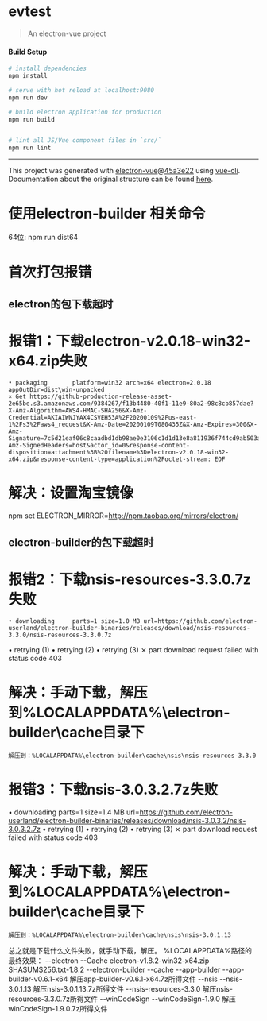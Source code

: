 # evtest

> An electron-vue project

#### Build Setup

``` bash
# install dependencies
npm install

# serve with hot reload at localhost:9080
npm run dev

# build electron application for production
npm run build


# lint all JS/Vue component files in `src/`
npm run lint

```

---

This project was generated with [electron-vue](https://github.com/SimulatedGREG/electron-vue)@[45a3e22](https://github.com/SimulatedGREG/electron-vue/tree/45a3e224e7bb8fc71909021ccfdcfec0f461f634) using [vue-cli](https://github.com/vuejs/vue-cli). Documentation about the original structure can be found [here](https://simulatedgreg.gitbooks.io/electron-vue/content/index.html).

# 使用electron-builder 相关命令
64位:
npm run dist64

# 首次打包报错

## electron的包下载超时
# 报错1：下载electron-v2.0.18-win32-x64.zip失败
    • packaging       platform=win32 arch=x64 electron=2.0.18 appOutDir=dist\win-unpacked
    ⨯ Get https://github-production-release-asset-2e65be.s3.amazonaws.com/9384267/f13b4480-40f1-11e9-80a2-98c8cb857dae?X-Amz-Algorithm=AWS4-HMAC-SHA256&X-Amz-Credential=AKIAIWNJYAX4CSVEH53A%2F20200109%2Fus-east-1%2Fs3%2Faws4_request&X-Amz-Date=20200109T080435Z&X-Amz-Expires=300&X-Amz-Signature=7c5d21eaf06c8caadbd1db98ae0e3106c1d1d13e8a811936f744cd9ab503a6f0&X-Amz-SignedHeaders=host&actor_id=0&response-content-disposition=attachment%3B%20filename%3Delectron-v2.0.18-win32-x64.zip&response-content-type=application%2Foctet-stream: EOF
# 解决：设置淘宝镜像
npm set ELECTRON_MIRROR=http://npm.taobao.org/mirrors/electron/

## electron-builder的包下载超时
# 报错2：下载nsis-resources-3.3.0.7z失败
    • downloading     parts=1 size=1.0 MB url=https://github.com/electron-userland/electron-builder-binaries/releases/download/nsis-resources-3.3.0/nsis-resources-3.3.0.7z
  • retrying (1)
  • retrying (2)
  • retrying (3)
  ⨯ part download request failed with status code 403
# 解决：手动下载，解压到%LOCALAPPDATA%\electron-builder\cache目录下
    解压到：%LOCALAPPDATA%\electron-builder\cache\nsis\nsis-resources-3.3.0

# 报错3：下载nsis-3.0.3.2.7z失败
• downloading     parts=1 size=1.4 MB url=https://github.com/electron-userland/electron-builder-binaries/releases/download/nsis-3.0.3.2/nsis-3.0.3.2.7z
  • retrying (1)
  • retrying (2)
  • retrying (3)
  ⨯ part download request failed with status code 403    
# 解决：手动下载，解压到%LOCALAPPDATA%\electron-builder\cache目录下
    解压到：%LOCALAPPDATA%\electron-builder\cache\nsis\nsis-3.0.1.13

总之就是下载什么文件失败，就手动下载，解压。
%LOCALAPPDATA%路径的最终效果：
--electron
    --Cache
        electron-v1.8.2-win32-x64.zip
        SHASUMS256.txt-1.8.2
--electron-builder
    --cache
        --app-builder
            --app-builder-v0.6.1-x64
                解压app-builder-v0.6.1-x64.7z所得文件
        --nsis
            --nsis-3.0.1.13
                解压nsis-3.0.1.13.7z所得文件
            --nsis-resources-3.3.0
                解压nsis-resources-3.3.0.7z所得文件
        --winCodeSign
            --winCodeSign-1.9.0
                解压winCodeSign-1.9.0.7z所得文件

